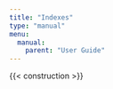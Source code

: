 ```yaml
---
title: "Indexes"
type: "manual"
menu:
  manual:
    parent: "User Guide"
---
```


{{< construction >}}
